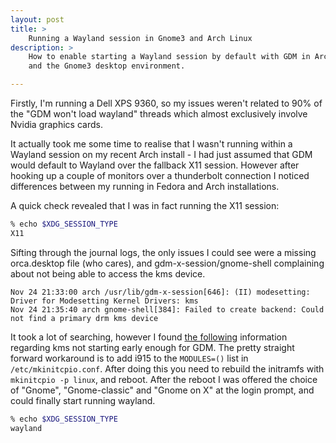 ```yaml
---
layout: post
title: >
    Running a Wayland session in Gnome3 and Arch Linux
description: >
    How to enable starting a Wayland session by default with GDM in Arch Linux
    and the Gnome3 desktop environment.

---
```


Firstly, I'm running a Dell XPS 9360, so my issues weren't related to 90% of the
"GDM won't load wayland" threads which almost exclusively involve Nvidia
graphics cards.

It actually took me some time to realise that I wasn't running within a Wayland
session on my recent Arch install - I had just assumed that GDM would default to
Wayland over the fallback X11 session. However after hooking up a couple of
monitors over a thunderbolt connection I noticed differences between my running
in Fedora and Arch installations.

A quick check revealed that I was in fact running the X11 session:

```sh
% echo $XDG_SESSION_TYPE
X11
```

Sifting through the journal logs, the only issues I could see were a missing
orca.desktop file (who cares), and gdm-x-session/gnome-shell complaining about
not being able to access the kms device.

```
Nov 24 21:33:00 arch /usr/lib/gdm-x-session[646]: (II) modesetting: Driver for Modesetting Kernel Drivers: kms
Nov 24 21:35:40 arch gnome-shell[384]: Failed to create backend: Could not find a primary drm kms device
```

It took a lot of searching, however I found [the
following](https://wiki.archlinux.org/index.php/Kernel_mode_setting#Early_KMS_start)
information regarding kms not starting early enough for GDM. The pretty straight
forward workaround is to add i915 to the `MODULES=()` list in
`/etc/mkinitcpio.conf`. After doing this you need to rebuild the initramfs with
`mkinitcpio -p linux`, and reboot. After the reboot I was offered the choice of "Gnome",
"Gnome-classic" and "Gnome on X" at the login prompt, and could finally start
running wayland.

```sh
% echo $XDG_SESSION_TYPE
wayland
```

